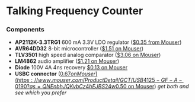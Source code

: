 # Talking Frequency Counter

### Components
* **AP2112K-3.3TRG1** 600 mA 3.3V LDO regulator ([$0.35 from Mouser](https://www.mouser.com/ProductDetail/Diodes-Incorporated/AP2112K-3.3TRG1?qs=x6A8l6qLYDDPYHosCdzh%2FA%3D%3D))
* **AVR64DD32** 8-bit microcontroller ([$1.51 on Mouser](https://www.mouser.com/ProductDetail/Microchip-Technology/AVR64DD32-I-PT?qs=tlsG%2FOw5FFjuwvYsegdIqg%3D%3D))
* **TLV3501** high speed analog comparator ([$3.06 on Mouser](https://www.mouser.com/ProductDetail/Texas-Instruments/TLV3501AIDR?qs=m96fseALk3U7ir0PfDMQ%252BA%3D%3D))
* **LM4862** audio amplifier ([$1.21 on Mouser](https://www.mouser.com/ProductDetail/Texas-Instruments/LM4862MX-NOPB?qs=QbsRYf82W3HZp12WHQE14A%3D%3D))
* **Diode** 100V 4A 4ns recovery [$0.13 on Mouser](https://www.mouser.com/ProductDetail/Panjit/1N4148W_R1_00001?qs=sPbYRqrBIVnqVztCqPNVrw%3D%3D)
* **USBC connector** ([$0.67 on Mouser](https://www.mouser.com/ProductDetail/GCT/USB4125-GF-A-0190?qs=QNEnbhJQKvbCz4hEJBS24w%3D%3D) or [$0.50 on Mouser](https://www.mouser.com/ProductDetail/Amphenol-FCI/10164359-00011LF?qs=MyNHzdoqoQLpQ%2FmSqA1%252BtQ%3D%3D)) _get both and see which you prefer_